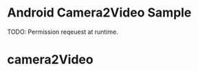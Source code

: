 
Android Camera2Video Sample
===========================

TODO: Permission reqeuest at runtime. 

[1]: https://github.com/android/camera
# camera2Video
